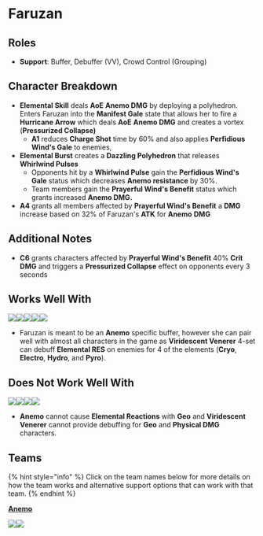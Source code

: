 # Faruzan

## Roles

* **Support**: Buffer, Debuffer (VV), Crowd Control (Grouping)

## Character Breakdown

* **Elemental Skill** deals **AoE** **Anemo DMG** by deploying a polyhedron. Enters Faruzan into the **Manifest Gale** state that allows her to fire a **Hurricane Arrow** which deals **AoE** **Anemo DMG** and creates a vortex (**Pressurized Collapse)**
  * **A1** reduces **Charge Shot** time by 60% and also applies **Perfidious Wind's Gale** to enemies,
* **Elemental Burst** creates a **Dazzling Polyhedron** that releases **Whirlwind Pulses**
  * Opponents hit by a **Whirlwind Pulse** gain the **Perfidious Wind's Gale** status which decreases **Anemo resistance** by 30%.
  * Team members gain the **Prayerful Wind's Benefit** status which grants increased **Anemo DMG.**
* **A4** grants all members affected by **Prayerful Wind's Benefit** a **DMG** increase based on 32% of Faruzan's **ATK** for **Anemo** **DMG**

## **Additional Notes**

* **C6** grants characters affected by **Prayerful Wind's Benefit** 40% **Crit DMG** and triggers a **Pressurized Collapse** effect on opponents every 3 seconds&#x20;

## Works Well With

![](../../.gitbook/assets/ui\_icon\_anemo.webp)![](../../.gitbook/assets/ui\_icon\_pyro.webp)![](../../.gitbook/assets/ui\_icon\_hydro.webp)![](../../.gitbook/assets/ui\_icon\_cryo.webp)![](../../.gitbook/assets/ui\_icon\_electro.webp)

* Faruzan is meant to be an **Anemo** specific buffer, however she can pair well with almost all characters in the game as **Viridescent Venerer** 4-set can debuff **Elemental RES** on enemies for 4 of the elements (**Cryo**, **Electro**, **Hydro**, and **Pyro**).

## Does Not Work Well With

![](../../.gitbook/assets/ui\_icon\_geo.webp)![](../../.gitbook/assets/ui\_avataricon\_eula.png)![](../../.gitbook/assets/ui\_avataricon\_razor.png)![](../../.gitbook/assets/ui\_avataricon\_xinyan.png)

* **Anemo** cannot cause **Elemental Reactions** with **Geo** and **Viridescent Venerer** cannot provide debuffing for **Geo** and **Physical DMG** characters.

## Teams

{% hint style="info" %}
Click on the team names below for more details on how the team works and alternative support options that can work with that team.
{% endhint %}

****[**Anemo**](../../teams/anemo.md)****

****![](../../.gitbook/assets/ui\_avataricon\_xiao.png)****![](../../.gitbook/assets/ui\_avataricon\_jean.png)

